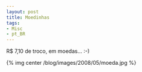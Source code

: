 ```yaml
---
layout: post
title: Moedinhas
tags:
- Misc
- pt_BR
---
```

R$ 7,10 de troco, em moedas... :-)

{% img center /blog/images/2008/05/moeda.jpg %}
